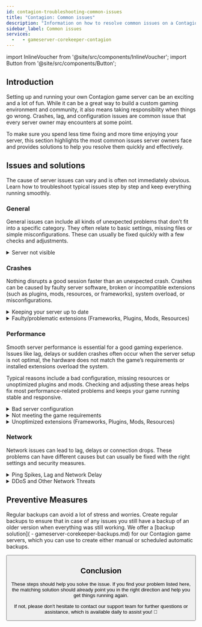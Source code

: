 ```yaml
---
id: contagion-troubleshooting-common-issues
title: "Contagion: Common issues"
description: "Information on how to resolve common issues on a Contagion server from ZAP-Hosting - ZAP-Hosting.com documentation"
sidebar_label: Common issues
services:
  -   - gameserver-corekeeper-contagion
---
```


import InlineVoucher from '@site/src/components/InlineVoucher';
import Button from '@site/src/components/Button';

## Introduction

Setting up and running your own Contagion game server can be an exciting and a lot of fun. While it can be a great way to build a custom gaming environment and community, it also means taking responsibility when things go wrong. Crashes, lag, and configuration issues are common issue that every server owner may encounters at some point.

To make sure you spend less time fixing and more time enjoying your server, this section highlights the most common issues server owners face and provides solutions to help you resolve them quickly and effectively.


<InlineVoucher />



## Issues and solutions

The cause of server issues can vary and is often not immediately obvious. Learn how to troubleshoot typical issues step by step and keep everything running smoothly.

### General
General issues can include all kinds of unexpected problems that don’t fit into a specific category. They often relate to basic settings, missing files or simple misconfigurations. These can usually be fixed quickly with a few checks and adjustments.

<details>
  <summary>Server not visible</summary>

A lack of visibility of the server can occur if the initialization was not completed successfully. This may for example be due to a faulty configuration or corrupted files. Further information can usually be traced in the server console or log files. Apart from this, it should be ensured that no incorrect filter settings are used in the server list, which would ensure that the server is not displayed.

</details>


### Crashes

Nothing disrupts a good session faster than an unexpected crash. Crashes can be caused by faulty server software, broken or incompatible extensions (such as plugins, mods, resources, or frameworks), system overload, or misconfigurations. 

<details>
  <summary>Keeping your server up to date</summary>

Running your game server on the latest version is essential for stability, security, and compatibility. Game updates, framework changes, or modifications to third-party tools can lead to serious issues if your server version is outdated.

An outdated game server may experience crashes, unexpected behavior, or even fail to start entirely.

![img](https://screensaver01.zap-hosting.com/index.php/s/JXLHyHeMJqErHLJ/preview)


</details>

<details>
  <summary>Faulty/problematic extensions (Frameworks, Plugins, Mods, Resources)</summary>

Crashes can often be caused by faulty or outdated extensions. Whether it’s a framework, plugin, mod or resource, problems can arise if an extension is not compatible with the latest game version or contains bugs in its code.

This may lead to unexpected server crashes, freezes or errors, especially when several problematic extensions interact. If you suspect that an extension is the cause, try disabling it temporarily and check if your server stays stable without it. This is a simple way to identify which extension is creating issues.

Make sure that all extensions you use are up to date, actively maintained and tested for compatibility with the current version of your game to avoid crashes and downtime.

To isolate the root cause of crash issues, it's often helpful to disable additional content temporarily. Start with a minimal setup and check whether the problem persists. If the issue disappears, gradually reintroduce extensions, mods, or resources one by one testing after each step. This incremental approach helps identify the specific element causing trouble. This method not only narrows down potential culprits efficiently but also ensures your troubleshooting is based on evidence rather than assumptions.

</details>

### Performance

Smooth server performance is essential for a good gaming experience. Issues like lag, delays or sudden crashes often occur when the server setup is not optimal, the hardware does not match the game’s requirements or installed extensions overload the system.

Typical reasons include a bad configuration, missing resources or unoptimized plugins and mods. Checking and adjusting these areas helps fix most performance-related problems and keeps your game running stable and responsive.

<details>
  <summary>Bad server configuration</summary>

Incorrect or poorly adjusted server settings can lead to higher resource usage and cause performance problems like lag or stuttering. Make sure your configuration values match the recommended settings for your game and server size. Review and adjust them if needed to keep your server running as efficiently as possible.

You can change your configuration through the available settings in the **Settings** section  or directly in the configuration files under **Configs** of your web interface.

</details>

<details>
  <summary>Not meeting the game requirements</summary>

To ensure your game server runs smoothly and reliably, it is essential to choose a configuration that matches the needs of your planned project. Requirements can vary greatly depending on the game, the use of extensions such as mods, plugins, or resources, and the expected number of players.

ZAP-Hosting provides a recommended minimum configuration during the ordering process. These suggestions are based on typical use cases and are designed to help you avoid common performance issues such as lag, crashes, or long loading times.

![img](https://screensaver01.zap-hosting.com/index.php/s/87ADJdwNAXxXxdk/preview)

Please make sure to follow these recommendations or scale up if needed to ensure optimal stability and the best possible experience for you and your players. This is a minimum recommendation. 

Depending on the scope of your project and the amount of additional content, the required resources may already be higher from the start or increase over time. In such cases, upgrading your game server package is a straightforward way to ensure continued performance and stability.

</details>

<details>
  <summary>Unoptimized extensions (Frameworks, Plugins, Mods, Resources)</summary>

Not all extensions are created with performance in mind. Whether it's a framework, plugin, mod, or resource, poor implementation can lead to significant performance issues on your server. In many cases, the intended functionality may work but the way it's executed is inefficient, overly complex or causes unnecessary load on server resources.

This can result in high CPU usage, memory leaks, lag, or even crashes, especially when multiple unoptimized components interact. Always ensure that extensions are actively maintained, well-documented, and tested for performance. When in doubt, consult community feedback or monitor server performance to identify problematic elements.

To isolate the root cause of performance issues, it's often helpful to disable additional content temporarily. Start with a minimal setup and check whether the problem persists. If the issue disappears, gradually reintroduce extensions, mods, or resources one by one testing after each step. This incremental approach helps identify the specific element causing trouble, whether it's a conflict, memory leak, or excessive resource usage.

This method not only narrows down potential culprits efficiently but also ensures your troubleshooting is based on evidence rather than assumptions.

</details>



### Network
Network issues can lead to lag, delays or connection drops. These problems can have different causes but can usually be fixed with the right settings and security measures.

<details>
  <summary>Ping Spikes, Lag and Network Delay</summary>

Ping spikes, lag, and network delays are usually the result of limited server resources, such as insufficient CPU power, RAM, or bandwidth.

They can also occur when the server is overloaded by a high player count or resource-intensive scripts and plugins. Network related issues like poor routing, external overloading, or hosting the server far from the player base can further increase latency. 

Additionally, background processes, unstable internet connections, packet loss, and outdated or misconfigured server software can all contribute to noticeable performance problems during gameplay.

If you're experiencing lag or high ping on your server, there are a few simple steps you can take to improve performance. First, make sure your server meets or exceeds the recommended specifications for your game and project. Choosing a server location close to your player base can also help reduce latency.

If you suspect that routing problems or external network issues are causing delays, don’t hesitate to contact our support team. They will help you analyze the situation and find the best possible solution.


</details>

<details>
  <summary>DDoS and Other Network Threats</summary>

Game servers can occasionally become targets of malicious network activity, most notably Distributed Denial of Service (DDoS) attacks. These attacks flood the server with excessive traffic, causing lag, connection loss, or even complete downtime. In other cases, attackers may attempt to exploit network vulnerabilities or disrupt server stability through repeated connection attempts or unusual data patterns.

While most of these threats are beyond the control of the average user, ZAP-Hosting provides built-in protection and mitigation systems to shield your server from common and advanced attacks. If you suspect your server is being targeted which causes any issues, contact our support team for assistance and further guidance.

</details>






## Preventive Measures 

Regular backups can avoid a lot of stress and worries. Create regular backups to ensure that in case of any issues you still have a backup of an older version when everything was still working. We offer a [backup solution](  - gameserver-corekeeper-backups.md) for our Contagion game servers, which you can use to create either manual or scheduled automatic backups. 



<Button label="Access ZAP-Storage" link="https://zap-hosting.com/en/customer/home/storage/" block/>






## Conclusion

These steps should help you solve the issue. If you find your problem listed here, the matching solution should already point you in the right direction and help you get things running again. 

If not, please don't hesitate to contact our support team for further questions or assistance, which is available daily to assist you! 🙂
